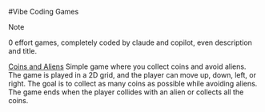
#Vibe Coding Games

> [!NOTE]
> 0 effort games, completely coded by claude and copilot, even description and title.


[Coins and Aliens](https://sebastianbachmaier.github.io/vibe-coding-games/coins-and-aliens/) Simple game where you collect coins and avoid aliens. The game is played in a 2D grid, and the player can move up, down, left, or right. The goal is to collect as many coins as possible while avoiding aliens. The game ends when the player collides with an alien or collects all the coins. 